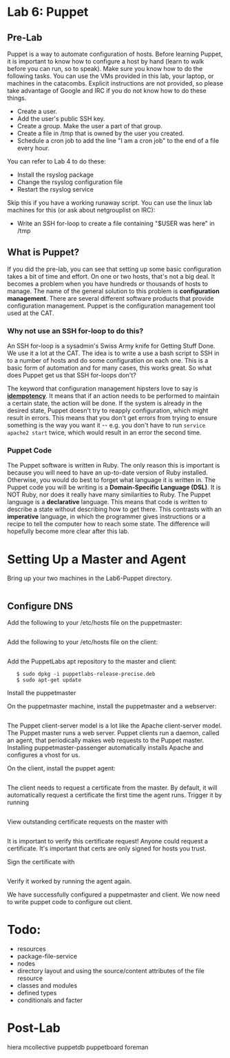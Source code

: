 Lab 6: Puppet
=============

Pre-Lab
-------

Puppet is a way to automate configuration of hosts. Before learning Puppet, it is important to know how to configure a host by hand (learn to walk before you can run, so to speak). Make sure you know how to do the following tasks. You can use the VMs provided in this lab, your laptop, or machines in the catacombs. Explicit instructions are not provided, so please take advantage of Google and IRC if you do not know how to do these things.

- Create a user.
- Add the user's public SSH key.
- Create a group. Make the user a part of that group.
- Create a file in /tmp that is owned by the user you created.
- Schedule a cron job to add the line "I am a cron job" to the end of a file every hour.

You can refer to Lab 4 to do these:

- Install the rsyslog package
- Change the rsyslog configuration file
- Restart the rsyslog service

Skip this if you have a working runaway script. You can use the linux lab machines for this (or ask about netgrouplist on IRC):

- Write an SSH for-loop to create a file containing "$USER was here" in /tmp

What is Puppet?
---------------

If you did the pre-lab, you can see that setting up some basic configuration takes a bit of time and effort. On one or two hosts, that's not a big deal. It becomes a problem when you have hundreds or thousands of hosts to manage. The name of the general solution to this problem is **configuration management**. There are several different software products that provide configuration management. Puppet is the configuration management tool used at the CAT.

### Why not use an SSH for-loop to do this?

An SSH for-loop is a sysadmin's Swiss Army knife for Getting Stuff Done. We use it a lot at the CAT. The idea is to write a use a bash script to SSH in to a number of hosts and do some configuration on each one. This is a basic form of automation and for many cases, this works great. So what does Puppet get us that SSH for-loops don't?

The keyword that configuration management hipsters love to say is **[idempotency](http://en.wikipedia.org/wiki/Idempotence)**. It means that if an action needs to be performed to maintain a certain state, the action will be done. If the system is already in the desired state, Puppet doesn't try to reapply configuration, which might result in errors. This means that you don't get errors from trying to ensure something is the way you want it -- e.g. you don't have to run `service apache2 start` twice, which would result in an error the second time.

### Puppet Code

The Puppet software is written in Ruby. The only reason this is important is because you will need to have an up-to-date version of Ruby installed. Otherwise, you would do best to forget what language it is written in. The Puppet code you will be writing is a **Domain-Specific Language (DSL)**. It is NOT Ruby, nor does it really have many similarities to Ruby. The Puppet language is a **declarative** language. This means that code is written to describe a state without describing how to get there. This contrasts with an **imperative** language, in which the programmer gives instructions or a recipe to tell the computer how to reach some state. The difference will hopefully become more clear after this lab.

# Setting Up a Master and Agent

Bring up your two machines in the Lab6-Puppet directory.

```vagrant up
```

## Configure DNS

Add the following to your /etc/hosts file on the puppetmaster:

```192.168.1.11 client.local client
```

Add the following to your /etc/hosts file on the client:

```192.168.1.10 puppet.local puppet
```

Add the PuppetLabs apt repository to the master and client:

```$ wget https://apt.puppetlabs.com/puppetlabs-release-precise.deb
   $ sudo dpkg -i puppetlabs-release-precise.deb
   $ sudo apt-get update
```

Install the puppetmaster

On the puppetmaster machine, install the puppetmaster and a webserver:
```$ sudo apt-get install puppetmaster-passenger
```

The Puppet client-server model is a lot like the Apache client-server model. The Puppet master runs a web server. Puppet clients run a daemon, called an agent, that periodically makes web requests to the Puppet master. Installing puppetmaster-passenger automatically installs Apache and configures a vhost for us.

On the client, install the puppet agent:

```$ sudo apt-get install puppet
```

The client needs to request a certificate from the master. By default, it will automatically request a certificate the first time the agent runs. Trigger it by running

```$ sudo puppet agent --test
```

View outstanding certificate requests on the master with

```$ sudo puppet cert list
```

It is important to verify this certificate request! Anyone could request a certificate. It's important that certs are only signed for hosts you trust.

Sign the certificate with

```$ sudo puppet cert sign client.local
```

Verify it worked by running the agent again.

We have successfully configured a puppetmaster and client. We now need to write puppet code to configure out client.

# Todo:

- resources
- package-file-service
- nodes
- directory layout and using the source/content attributes of the file resource
- classes and modules
- defined types
- conditionals and facter

# Post-Lab

hiera
mcollective
puppetdb
puppetboard
foreman
